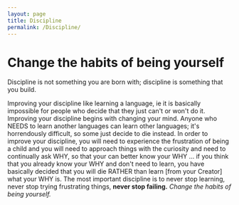 ```yaml
---
layout: page
title: Discipline
permalink: /Discipline/
---
```



# Change the habits of being yourself

Discipline is not something you are born with; discipline is something that you build. 

Improving your discipline like learning a language, ie it is basically impossible for people who decide that they just can't or won't do it. Improving your discipline begins with changing your mind. Anyone who NEEDS to learn another languages can learn other languages; it's horrendously difficult, so some just decide to die instead. In order to improve your discipline, you will need to experience the frustration of being a child and you will need to approach things with the curiosity and need to continually ask WHY, so that your can better know your WHY ... if you think that you already know your WHY and don't need to learn, you have basically decided that you will die RATHER than learn [from your Creator] what your WHY is. The most important discipline is to never stop learning, never stop trying frustrating things, **never stop failing.** *Change the habits of being yourself.*

